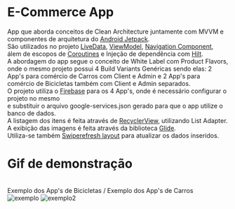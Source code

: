 # E-Commerce App
App que aborda conceitos de Clean Architecture juntamente com MVVM e componentes de arquitetura do [Android Jetpack](https://developer.android.com/jetpack?hl=pt-br). 
<br>São utilizados no projeto [LiveData](https://developer.android.com/topic/libraries/architecture/livedata?hl=pt-br), [ViewModel](https://developer.android.com/topic/libraries/architecture/viewmodel?hl=pt-br), [Navigation Component](https://developer.android.com/guide/navigation/navigation-getting-started), álem de escopos de [Coroutines](https://developer.android.com/topic/libraries/architecture/coroutines?hl=pt-br) e Injeção de dependência com [Hilt](https://developer.android.com/training/dependency-injection/hilt-android?hl=pt-br).
<br>A abordagem do app segue o conceito de White Label com Product Flavors, onde o mesmo projeto possui 4 Build Variants Genéricas sendo elas: 2 App's para comércio de Carros com Client e Admin e 2 App's para comércio de Bicicletas também com Client e Admin separados.
<br>O projeto utiliza o [Firebase](https://firebase.google.com/?hl=pt-br) para os 4 App's, onde é necessário configurar o projeto no mesmo
<br>e substituir o arquivo google-services.json gerado para que o app utilize o banco de dados.
<br>A listagem dos itens é feita através de [RecyclerView](https://developer.android.com/guide/topics/ui/layout/recyclerview?gclid=CjwKCAiAgbiQBhAHEiwAuQ6BktijAL5zFB3R9jZ8g8fB8mQ3iBRQaOV6jMsYr2l0iGXpuaBu9e4pqBoCWtwQAvD_BwE&gclsrc=aw.ds), utilizando List Adapter.
<br>A exibição das imagens é feita através da biblioteca [Glide](https://github.com/bumptech/glide).
<br>Utiliza-se também [Swiperefresh layout](https://developer.android.com/jetpack/androidx/releases/swiperefreshlayout?hl=pt-br) para atualizar os dados inseridos.
<br>
# Gif de demonstração
<br>Exemplo dos App's de Bicicletas / Exemplo dos App's de Carros
<br>![exemplo](https://media0.giphy.com/media/rTPUGZvwbNrJuD5ATM/giphy.gif?cid=790b7611a562d84e303ee9800b6f3f0d76da52c268e18cde&rid=giphy.gif&ct=g)     ![exemplo2](https://media1.giphy.com/media/2ASEplGS47dFy7sBEh/giphy.gif?cid=790b76117cb309920cfac4ba51c45949504d8e0a5685bbde&rid=giphy.gif&ct=g)
